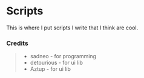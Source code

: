 # Scripts

This is where I put scripts I write that I think are cool.

### Credits

> - sadneo - for programming
> - detourious - for ui lib
> - Aztup - for ui lib
